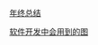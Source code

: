 [年终总结](https://mp.weixin.qq.com/s/wDU8mEaeNx.2x0hQWxZOqwQ)

[软件开发中会用到的图](https://mp.weixin.qq.com/s/TRkj4OiPNMWH8x1Qi4fh_g)